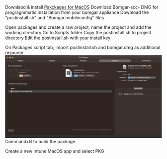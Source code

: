 Downlaod & install [Pakckages for MacOS](http://s.sudre.free.fr/Software/Packages/about.html)
Download Bomgar-scc-<InstallKey> DMG for progragmmatic installation from your bomgar appliance
Download the "postinstall.sh" and "Bomgar.mobileconfig" files

Open packages and create a raw project, name the project and add the working directory
Go to Scripts folder
Copy the postinstall.sh to project directory
Edit the postinstall.sh with your install key

On Packages script tab, import postinstall.sh and bomgar.dmg as additional resource
![Screenshot1](image.png)
Command+B to build the package

Create a new Intune MacOS app and select PKG